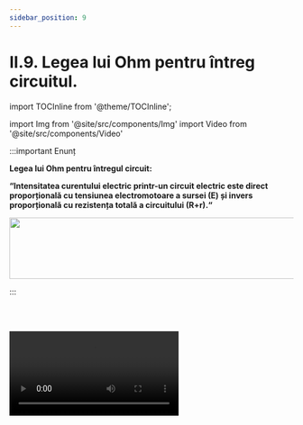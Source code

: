 ```yaml
---
sidebar_position: 9
---
```


# II.9. Legea lui Ohm pentru întreg circuitul.



import TOCInline from '@theme/TOCInline';

<TOCInline toc={toc} />



import Img from '@site/src/components/Img'
import Video from '@site/src/components/Video'




:::important Enunț



**Legea lui Ohm pentru întregul circuit:**
 
**“Intensitatea curentului electric printr-un circuit electric este direct proporțională cu tensiunea electromotoare a sursei (E) și invers proporțională cu rezistența totală a circuitului (R+r).“**

<Img className="img-responsive4" src="fizica/clasa8/capitolul2/2_2_6_Poza1_FormulaLegiiLuiOhmPentruIntregulCircuit_vers2.jpg" width="1000" height="109" />


:::


<br></br>

<Video src="https://www.youtube.com/embed/ZA_lhFrdLKM" />



<br></br>


<Video src="https://www.youtube.com/embed/JVzyO51W5kU" />



<br></br>


:::important

1)	Legea lui Ohm este valabilă în general pentru surse chimice deoarece au rezistența internă mică, dar poate fi particularizată și pentru alte surse.

**2) Dacă rezistența exterioară (R) are valori foarte mici, obținută de exemplu prin scurtcircuitarea sursei cu un conductor scurt, adică dacă R = 0, intensitatea curentului debitat de sursă devine maximă:**


<Img className="img-responsive4" src="fizica/clasa8/capitolul2/2_2_6_Poza2_FormulaLegiiLuiOhmScurtCircuit_vers2_PentruRecapitulare.jpg" width="1000" height="114" />


**Acest lucru nu este de dorit, deoarece curenții mari pot provoca daune, iar sursa se consumă rapid.**


:::


:::caution Problemă rezolvată

1) Pe un bec de lanternă este scris 0,2 A și 6,3 V. Se leagă becul la o baterie de 9 V (becul este în condiții normale de funcționare). Determină:

a)	Rezistența electrică a filamentului becului.

b)	Sarcina electrică ce trece prin filamentul becului timp de o oră.

c)	Tensiunea internă a bateriei.

d)	Rezistența internă a bateriei.

e)	Intensitatea curentului de scurtcircuit.



#### Rezolvare:

- Notăm datele problemei:

  - I = 0,2 A

  - U = 6,3 V

  - E = 9 V

  - t = 1h = 3600 s

- Calculăm necunoscutele :


<Img className="img-responsive4" src="fizica/clasa8/capitolul2/2_2_6_Poza3_RezolvareProblemaModel1_vers2.jpg" width="1000" height="656" />




:::


<br></br>
<br></br>



